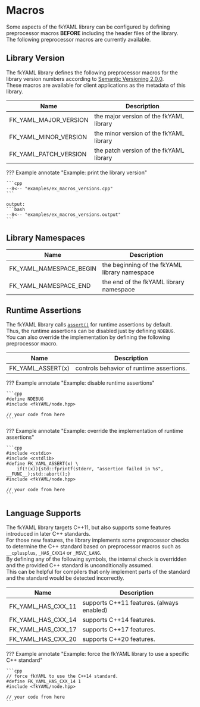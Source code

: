 # Macros

Some aspects of the fkYAML library can be configured by defining preprocessor macros **BEFORE** including the header files of the library.  
The following preprocessor macros are currently available.  

## Library Version

The fkYAML library defines the following preprocessor macros for the library version numbers according to [Semantic Versioning 2.0.0](https://semver.org/spec/v2.0.0.html).  
These macros are available for client applications as the metadata of this library.

| Name                  | Description                             |
| --------------------- | --------------------------------------- |
| FK_YAML_MAJOR_VERSION | the major version of the fkYAML library |
| FK_YAML_MINOR_VERSION | the minor version of the fkYAML library |
| FK_YAML_PATCH_VERSION | the patch version of the fkYAML library |

??? Example annotate "Example: print the library version"

    ```cpp
    --8<-- "examples/ex_macros_versions.cpp"
    ```

    output:
    ```bash
    --8<-- "examples/ex_macros_versions.output"
    ```

## Library Namespaces

| Name                    | Description                                   |
| ----------------------- | --------------------------------------------- |
| FK_YAML_NAMESPACE_BEGIN | the beginning of the fkYAML library namespace |
| FK_YAML_NAMESPACE_END   | the end of the fkYAML library namespace       |

## Runtime Assertions

The fkYAML library calls [`assert()`](https://en.cppreference.com/w/cpp/error/assert) for runtime assertions by default.  
Thus, the runtime assertions can be disabled just by defining `NDEBUG`.  
You can also override the implementation by defining the following preprocessor macro.  

| Name              | Description                              |
| ----------------- | ---------------------------------------- |
| FK_YAML_ASSERT(x) | controls behavior of runtime assertions. |

??? Example annotate "Example: disable runtime assertions"

    ```cpp
    #define NDEBUG
    #include <fkYAML/node.hpp>

    // your code from here
    ```

??? Example annotate "Example: override the implementation of runtime assertions"

    ```cpp
    #include <cstdio>
    #include <cstdlib>
    #define FK_YAML_ASSERT(x) \
        if(!(x)){std::fprintf(stderr, "assertion failed in %s", __FUNC__);std::abort();}
    #include <fkYAML/node.hpp>

    // your code from here
    ```

## Language Supports

The fkYAML library targets C++11, but also supports some features introduced in later C++ standards.  
For those new features, the library implements some preprocessor checks to determine the C++ standard based on preprocessor macros such as `__cplusplus`, `_HAS_CXX14` or `_MSVC_LANG`.  
By defining any of the following symbols, the internal check is overridden and the provided C++ standard is unconditionally assumed.  
This can be helpful for compilers that only implement parts of the standard and the standard would be detected incorrectly.  

| Name               | Description                               |
| ------------------ | ----------------------------------------- |
| FK_YAML_HAS_CXX_11 | supports C++11 features. (always enabled) |
| FK_YAML_HAS_CXX_14 | supports C++14 features.                  |
| FK_YAML_HAS_CXX_17 | supports C++17 features.                  |
| FK_YAML_HAS_CXX_20 | supports C++20 features.                  |

??? Example annotate "Example: force the fkYAML library to use a specific C++ standard"

    ```cpp
    // force fkYAML to use the C++14 standard.
    #define FK_YAML_HAS_CXX_14 1
    #include <fkYAML/node.hpp>

    // your code from here
    ```
